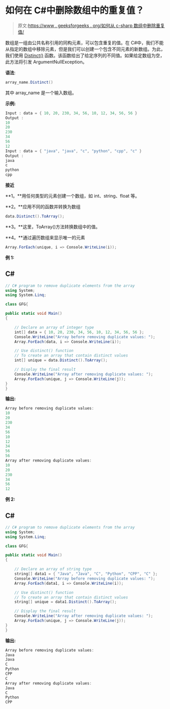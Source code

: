 # 如何在 C#中删除数组中的重复值？

> 原文:[https://www . geeksforgeeks . org/如何从 c-sharp 数组中删除重复值/](https://www.geeksforgeeks.org/how-to-remove-duplicate-values-from-an-array-in-c-sharp/)

数组是一组由公共名称引用的同构元素，可以包含重复的值。在 C#中，我们不能从指定的数组中移除元素，但是我们可以创建一个包含不同元素的新数组。为此，我们使用 [Distinct()](https://www.geeksforgeeks.org/linq-set-operator-distinct/) 函数。该函数给出了给定序列的不同值。如果给定数组为空，此方法将引发 ArgumentNullException。

**语法**:

```cs
array_name.Distinct()
```

其中 array_name 是一个输入数组。

**示例:**

```cs
Input : data = { 10, 20, 230, 34, 56, 10, 12, 34, 56, 56 }
Output :
10
20
230
34
56
12
Input : data = { "java", "java", "c", "python", "cpp", "c" }
Output :
java
c
python
cpp
```

**接近**

**1。**用任何类型的元素创建一个数组，如 int、string、float 等。

**2。**应用不同的函数并转换为数组

```cs
data.Distinct().ToArray();
```

**3。**这里，ToArray()方法转换数组中的值。

**4。**通过遍历数组来显示唯一的元素

```cs
Array.ForEach(unique, i => Console.WriteLine(i));
```

**例 1:**

## C#

```cs
// C# program to remove duplicate elements from the array
using System;
using System.Linq;

class GFG{

public static void Main()
{

    // Declare an array of integer type
    int[] data = { 10, 20, 230, 34, 56, 10, 12, 34, 56, 56 };
    Console.WriteLine("Array before removing duplicate values: ");
    Array.ForEach(data, i => Console.WriteLine(i));

    // Use distinct() function
    // To create an array that contain distinct values
    int[] unique = data.Distinct().ToArray();

    // Display the final result
    Console.WriteLine("Array after removing duplicate values: ");
    Array.ForEach(unique, j => Console.WriteLine(j));
}
}
```

**输出:**

```cs
Array before removing duplicate values:
10
20
230
34
56
10
12
34
56
56
Array after removing duplicate values:
10
20
230
34
56
12
```

**例 2:**

## C#

```cs
// C# program to remove duplicate elements from the array
using System;
using System.Linq;

class GFG{

public static void Main()
{

    // Declare an array of string type
    string[] data1 = { "Java", "Java", "C", "Python", "CPP", "C" };
    Console.WriteLine("Array before removing duplicate values: ");
    Array.ForEach(data1, i => Console.WriteLine(i));

    // Use distinct() function
    // To create an array that contain distinct values
    string[] unique = data1.Distinct().ToArray();

    // Display the final result
    Console.WriteLine("Array after removing duplicate values: ");
    Array.ForEach(unique, j => Console.WriteLine(j));
}
}
```

**输出:**

```cs
Array before removing duplicate values: 
Java
Java
C
Python
CPP
C
Array after removing duplicate values: 
Java
C
Python
CPP
```